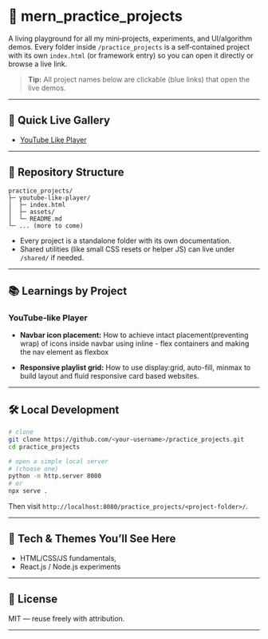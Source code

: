 # 🧪 mern_practice_projects

A living playground for all my mini‑projects, experiments, and UI/algorithm demos. Every folder inside `/practice_projects` is a self‑contained project with its own `index.html` (or framework entry) so you can open it directly or browse a live link.

> **Tip:** All project names below are clickable (blue links) that open the live demos.

---

## 🔗 Quick Live Gallery

* [YouTube Like Player]()
<!-- * [Password Generator + Secure Vault (MVP)](https://<your-username>.github.io/practice_projects/password-vault/)
* [Spell Correction using Ternary Search Tree](https://<your-username>.github.io/practice_projects/spell-correction-tst/)
* [YouTube‑like Video Player](https://<your-username>.github.io/practice_projects/youtube-like-player/)
* [Wishlist / To‑Do App](https://<your-username>.github.io/practice_projects/todo-wishlist/)
* [Canvas Drawing Playground](https://<your-username>.github.io/practice_projects/canvas-drawing/)
* [Font Size & Style Editor Demo](https://<your-username>.github.io/practice_projects/font-size-editor/)
* [Responsive Flex‑Wrap Card Layout](https://<your-username>.github.io/practice_projects/flex-wrap-cards/)
* [Event Propagation Visualizer](https://<your-username>.github.io/practice_projects/event-propagation/)
* [Coming Soon: Payment Flow & Idempotency Sim](https://<your-username>.github.io/practice_projects/payment-idempotency-sim/) -->


---

## 📁 Repository Structure

```
practice_projects/
├─ youtube-like-player/
│  ├─ index.html
│  ├─ assets/
│  └─ README.md
└─ ... (more to come)
```

* Every project is a standalone folder with its own documentation.
* Shared utilities (like small CSS resets or helper JS) can live under `/shared/` if needed.

---

## 📚 Learnings by Project

### YouTube‑like Player

* **Navbar icon placement:** How to achieve intact placement(preventing wrap) of icons inside navbar using inline - flex containers and making the nav element as flexbox

<!-- ```css
nav { display: flex; justify-content: space-between; align-items: center; }
.create_notification_profile span,
.hamburger_and_logo span { display: inline-flex; align-items: center; }
``` -->

* **Responsive playlist grid:** How to use display:grid, auto-fill, minmax to build layout and fluid responsive card based websites. 

<!-- ```css
.video_playlist { display: grid; grid-template-columns: repeat(auto-fill, minmax(220px, 1fr)); gap: 12px; }
@media (max-width: 768px){ .layout { grid-template-columns: 1fr; } }
``` -->

<!-- * **Stable media previews:** `object-fit: cover;` on `<video>`/`<img>` keeps thumbnails consistent. -->

<!-- ### Wedding Card Studio

* **Drag/resize handles** with pointer events; **text metrics** + `measureText` for fitting text; **canvas export** to PNG via `toDataURL()`.
* **Layering:** Maintain a z‑index stack for selected elements; keyboard shortcuts for nudge/clone. -->


<!-- ## 📜 Stories Behind the Projects

### Wedding Card Studio

* **Story:** Born from a desire to create customizable digital invites for friends & family—drag, resize, pick fonts, and export.
* **What you’ll see:** Movable text boxes, font pickers, Google Fonts, export‑ready canvas.
* **Live:** [Open demo](https://<your-username>.github.io/practice_projects/wedding-card-studio/) · **Code:** [/wedding-card-studio](./wedding-card-studio/)

### Password Generator + Secure Vault (MVP)

* **Story:** A fast, privacy‑first vault with client‑side encryption to never store plaintext passwords on the server.
* **What you’ll see:** Length slider, symbols/digits toggles, copy‑to‑clipboard with auto‑clear, basic search.
* **Live:** [Open demo](https://<your-username>.github.io/practice_projects/password-vault/) · **Code:** [/password-vault](./password-vault/)

### Spell Correction using Ternary Search Tree

* **Story:** A C/TST experiment to auto‑suggest dictionary words and handle keyboard adjacency typos.
* **What you’ll see:** TST operations, nearest‑neighbor suggestions, adjacency arrays.
* **Live:** [Open demo](https://<your-username>.github.io/practice_projects/spell-correction-tst/) · **Code:** [/spell-correction-tst](./spell-correction-tst/)

### YouTube‑like Video Player

* **Story:** A minimal clone to explore media APIs, event handling, and list‑grid responsiveness.
* **What you’ll see:** Custom controls, video list preview, keyboard shortcuts.
* **Live:** [Open demo](https://<your-username>.github.io/practice_projects/youtube-like-player/) · **Code:** [/youtube-like-player](./youtube-like-player/)

### Wishlist / To‑Do App

* **Story:** A lightweight localStorage app for daily planning and “inbox‑zero” style tasking.
* **What you’ll see:** CRUD, filters, keyboard nav, small but handy UX touches.
* **Live:** [Open demo](https://<your-username>.github.io/practice_projects/todo-wishlist/) · **Code:** [/todo-wishlist](./todo-wishlist/)

### Canvas Drawing Playground

* **Story:** Built to practice hit‑testing, resize handles, and canvas text metrics.
* **What you’ll see:** Drag/resize handles, centered shapes, dynamic scaling.
* **Live:** [Open demo](https://<your-username>.github.io/practice_projects/canvas-drawing/) · **Code:** [/canvas-drawing](./canvas-drawing/)

### Font Size & Style Editor Demo

* **Story:** Micro‑editor to test `input` vs `change` events, dynamic font sizing, and live reflow.
* **What you’ll see:** Range inputs, color pickers, and auto‑fit logic for text areas.
* **Live:** [Open demo](https://<your-username>.github.io/practice_projects/font-size-editor/) · **Code:** [/font-size-editor](./font-size-editor/)

### Responsive Flex‑Wrap Card Layout

* **Story:** A flexbox lab to understand `flex: 1 1 280px;` behavior and when cards wrap to the next line.
* **What you’ll see:** Card grid that adapts cleanly, without layout shifts.
* **Live:** [Open demo](https://<your-username>.github.io/practice_projects/flex-wrap-cards/) · **Code:** [/flex-wrap-cards](./flex-wrap-cards/)

### Event Propagation Visualizer

* **Story:** A visual tool to understand capture → target → bubble phases with toggles.
* **What you’ll see:** Interactive DOM nodes with phase logs and stopPropagation options.
* **Live:** [Open demo](https://<your-username>.github.io/practice_projects/event-propagation/) · **Code:** [/event-propagation](./event-propagation/)

### Payment Flow & Idempotency Sim *(Coming Soon)*

* **Story:** Inspired by payment gateways (e.g., Juspay): retries, deduplication keys, and DLQs.
* **What you’ll see:** Sequence diagrams, API mocks, and a replay‑safe flow.
* **Live:** [Open demo](https://<your-username>.github.io/practice_projects/payment-idempotency-sim/) · **Code:** [/payment-idempotency-sim](./payment-idempotency-sim/) -->

---

<!-- ## 🧭 How to Add a New Project

1. **Create a folder** under `/practice_projects/your-project-name/`.
2. Add an `index.html` (or framework entry like `app/` for Next.js). Keep assets inside `/assets`.
3. **Test locally** and ensure the main page loads via `index.html`.
4. **Add a README** inside the project with: goals, features, how to run, and screenshots.
5. **Deploy** (GitHub Pages recommended) and **add a link** to the lists above. -->

<!-- ### Template snippet for the README list

```md
- [Your Project Name](https://<your-username>.github.io/practice_projects/your-project-name/)  
  _Story:_ One line about why you built it and what you explored.  
  **Code:** [/your-project-name](./your-project-name/)
```
- [Your Project Name](https://<your-username>.github.io/practice_projects/your-project-name/)  
  _Story:_ One line about why you built it and what you explored.  
  **Code:** [/your-project-name](./your-project-name/)

> **GitHub Pages Setup:** Enable Pages for the repo → Source: `main` → `/root` (or `/docs`) → Save. Links will follow the pattern:
> `https://<your-username>.github.io/practice_projects/<project-folder>/`

--- -->

## 🛠️ Local Development

```bash
# clone
git clone https://github.com/<your-username>/practice_projects.git
cd practice_projects

# open a simple local server
# (choose one)
python -m http.server 8080
# or
npx serve .
```

Then visit `http://localhost:8080/practice_projects/<project-folder>/`.

---

## 🧰 Tech & Themes You’ll See Here

* HTML/CSS/JS fundamentals,  
* React.js / Node.js experiments
<!-- * Algorithms & data structures (TST, tries, DP, etc.)
* UI/UX micro‑interactions and accessibility experiments
* System‑design inspired simulations (retry, idempotency, queues) -->

---
<!-- 
## 🗺️ Roadmap

* [ ] Add screenshots/GIFs to each project
* [ ] Publish docs site with a project gallery
* [ ] Add tests for algorithmic demos
* [ ] Dark/light theme toggle
* [ ] CI to validate broken links -->

<!-- --- -->

## 📄 License

MIT — reuse freely with attribution.

---

<!-- ### Author

**Kanhaiya Kumar Sahu** · IIT Ropar (B.Tech, Math & Computing, 2025)

> If you found something useful or fun, ⭐ the repo and reach out with ideas to improve any demo! -->
